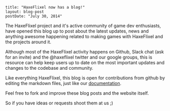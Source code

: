 ```
title: "HaxeFlixel now has a blog!"
layout: blog-post
postDate: "July 30, 2014"
```

The HaxeFlixel project and it's active community of game dev enthusiasts, have opened this 
blog up to post about the latest updates, news and anything awesome happening related to
making games with HaxeFlixel and the projects around it.

Although most of the HaxeFlixel activity happens on Github, Slack chat (ask for an invite)
and the @haxeflixel twitter and our google groups, this is resource can help keep users 
up to date on the most important updates and changes to the codebase and community.

Like everything HaxeFlixel, this blog is open for contributions from github by editing the 
markdown files, just like our [documentation](https://github.com/HaxeFlixel/flixel-docs).

Feel free to fork and improve these blog posts and the website itself.

So if you have ideas or requests shoot them at us ;)